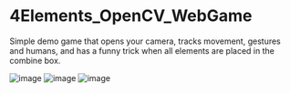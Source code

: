 # 4Elements_OpenCV_WebGame


Simple demo game that opens your camera, tracks movement, gestures and humans, and has a funny trick when all elements are placed in the combine box.  

![image](https://github.com/user-attachments/assets/0c2dcbdf-1a39-49f2-8231-2d0b0cb5a1c4)
![image](https://github.com/user-attachments/assets/7937ef1c-f8fb-4263-b4cb-19d6be8c48fb)
![image](https://github.com/user-attachments/assets/40185199-fe96-408b-9a45-9ff04044c15d)




